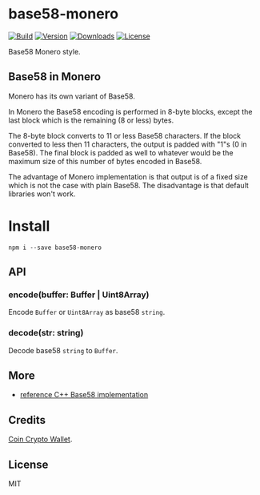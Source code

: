 # base58-monero

[![Build](https://github.com/CoinSpace/base58-monero/actions/workflows/ci.yml/badge.svg)](https://github.com/CoinSpace/base58-monero/actions/workflows/ci.yml)
[![Version](https://img.shields.io/npm/v/base58-monero?label=version)](https://www.npmjs.com/package/base58-monero)
[![Downloads](https://img.shields.io/npm/dm/base58-monero)](https://www.npmjs.com/package/base58-monero)
[![License](https://img.shields.io/github/license/CoinSpace/base58-monero?color=blue)](https://github.com/CoinSpace/base58-monero/blob/master/LICENSE)

Base58 Monero style.

## Base58 in Monero

Monero has its own variant of Base58.

In Monero the Base58 encoding is performed in 8-byte blocks, except the last block which is the remaining (8 or less) bytes.

The 8-byte block converts to 11 or less Base58 characters. If the block converted to less then 11 characters, the output is padded with "1"s (0 in Base58). The final block is padded as well to whatever would be the maximum size of this number of bytes encoded in Base58.

The advantage of Monero implementation is that output is of a fixed size which is not the case with plain Base58. The disadvantage is that default libraries won't work.

# Install

```
npm i --save base58-monero
```

## API

### encode(buffer: Buffer | Uint8Array)

Encode `Buffer` or `Uint8Array` as base58 `string`.

### decode(str: string)

Decode base58 `string` to `Buffer`.

## More

* [reference C++ Base58 implementation](https://github.com/monero-project/monero/blob/master/src/common/base58.cpp)

## Credits

[Coin Crypto Wallet](https://github.com/CoinSpace).

## License

MIT
